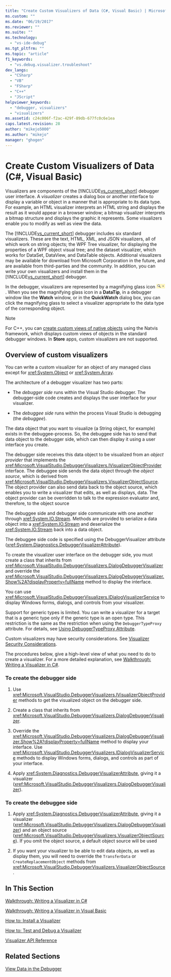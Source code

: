 ```yaml
---
title: "Create Custom Visualizers of Data (C#, Visual Basic) | Microsoft Docs"
ms.custom: ""
ms.date: "06/19/2017"
ms.reviewer: ""
ms.suite: ""
ms.technology: 
  - "vs-ide-debug"
ms.tgt_pltfrm: ""
ms.topic: "article"
f1_keywords: 
  - "vs.debug.visualizer.troubleshoot"
dev_langs: 
  - "CSharp"
  - "VB"
  - "FSharp"
  - "C++"
  - "JScript"
helpviewer_keywords: 
  - "debugger, visualizers"
  - "visualizers"
ms.assetid: c24c006f-f2ac-429f-89db-677fc0c6e1ea
caps.latest.revision: 28
author: "mikejo5000"
ms.author: "mikejo"
manager: "ghogen"
---
```

# Create Custom Visualizers of Data (C#, Visual Basic)
 Visualizers are components of the [!INCLUDE[vs_current_short](../code-quality/includes/vs_current_short_md.md)] debugger user interface. A *visualizer* creates a dialog box or another interface to display a variable or object in a manner that is appropriate to its data type. For example, an HTML visualizer interprets an HTML string and displays the result as it would appear in a browser window; a bitmap visualizer interprets a bitmap structure and displays the graphic it represents. Some visualizers enable you to modify as well as view the data.

 The [!INCLUDE[vs_current_short](../code-quality/includes/vs_current_short_md.md)] debugger includes six standard visualizers. These are the text, HTML, XML, and JSON visualizers, all of which work on string objects; the WPF Tree visualizer, for displaying the properties of a WPF object visual tree; and the dataset visualizer, which works for DataSet, DataView, and DataTable objects. Additional visualizers may be available for download from Microsoft Corporation in the future, and are available from third-parties and the community. In addition, you can write your own visualizers and install them in the [!INCLUDE[vs_current_short](../code-quality/includes/vs_current_short_md.md)] debugger.

 In the debugger, visualizers are represented by a magnifying glass icon ![VisualizerIcon](../debugger/media/dbg-tips-visualizer-icon.png "Visualizer icon"). When you see the magnifying glass icon in a **DataTip**, in a debugger window like the **Watch** window, or in the **QuickWatch** dialog box, you can click the magnifying glass to select a visualizer appropriate to the data type of the corresponding object.

 > [!NOTE]
 > For C++, you can [create custom views of native objects](../debugger/create-custom-views-of-native-objects.md) using the Natvis framework, which displays custom views of objects in the standard debugger windows. In **Store** apps, custom visualizers are not supported.

## Overview of custom visualizers

You can write a custom visualizer for an object of any managed class except for <xref:System.Object> or <xref:System.Array>.  
  
 The architecture of a debugger visualizer has two parts:  
  
-   The *debugger side* runs within the Visual Studio debugger. The debugger-side code creates and displays the user interface for your visualizer.  
  
-   The *debuggee side* runs within the process Visual Studio is debugging (the *debuggee*).  
  
 The data object that you want to visualize (a String object, for example) exists in the debuggee-process. So, the debuggee side has to send that data object to the debugger side, which can then display it using a user interface you create.  
  
 The debugger side receives this data object to be visualized from an *object provider* that implements the <xref:Microsoft.VisualStudio.DebuggerVisualizers.IVisualizerObjectProvider> interface. The debuggee side sends the data object through the *object source*, which is derived from <xref:Microsoft.VisualStudio.DebuggerVisualizers.VisualizerObjectSource>. The object provider can also send data back to the object source, which enables you to write a visualizer that edits, as well as displays, data. The object provider can be overridden to talk to the expression evaluator and, therefore, to the object source  
  
 The debuggee side and debugger side communicate with one another through <xref:System.IO.Stream>. Methods are provided to serialize a data object into a <xref:System.IO.Stream> and deserialize the <xref:System.IO.Stream> back into a data object.  
  
 The debuggee side code is specified using the DebuggerVisualizer attribute (<xref:System.Diagnostics.DebuggerVisualizerAttribute>).  
  
 To create the visualizer user interface on the debugger side, you must create a class that inherits from <xref:Microsoft.VisualStudio.DebuggerVisualizers.DialogDebuggerVisualizer> and override the <xref:Microsoft.VisualStudio.DebuggerVisualizers.DialogDebuggerVisualizer.Show%2A?displayProperty=fullName> method to display the interface.  
  
 You can use <xref:Microsoft.VisualStudio.DebuggerVisualizers.IDialogVisualizerService> to display Windows forms, dialogs, and controls from your visualizer.  
  
 Support for generic types is limited. You can write a visualizer for a target that is a generic type only if the generic type is an open type. This restriction is the same as the restriction when using the `DebuggerTypeProxy` attribute. For details, see [Using DebuggerTypeProxy Attribute](../debugger/using-debuggertypeproxy-attribute.md).  
  
 Custom visualizers may have security considerations. See [Visualizer Security Considerations](../debugger/visualizer-security-considerations.md).  
  
 The procedures below, give a high-level view of what you need to do to create a visualizer. For a more detailed explanation, see [Walkthrough: Writing a Visualizer in C#](../debugger/walkthrough-writing-a-visualizer-in-csharp.md).  
  
### To create the debugger side  
  
1.  Use <xref:Microsoft.VisualStudio.DebuggerVisualizers.IVisualizerObjectProvider> methods to get the visualized object on the debugger side.  
  
2.  Create a class that inherits from <xref:Microsoft.VisualStudio.DebuggerVisualizers.DialogDebuggerVisualizer>.  
  
3.  Override the <xref:Microsoft.VisualStudio.DebuggerVisualizers.DialogDebuggerVisualizer.Show%2A?displayProperty=fullName> method to display your interface. Use <xref:Microsoft.VisualStudio.DebuggerVisualizers.IDialogVisualizerService> methods to display Windows forms, dialogs, and controls as part of your interface.  
  
4.  Apply <xref:System.Diagnostics.DebuggerVisualizerAttribute>, giving it a visualizer (<xref:Microsoft.VisualStudio.DebuggerVisualizers.DialogDebuggerVisualizer>).  
  
### To create the debuggee side  
  
1.  Apply <xref:System.Diagnostics.DebuggerVisualizerAttribute>, giving it a visualizer (<xref:Microsoft.VisualStudio.DebuggerVisualizers.DialogDebuggerVisualizer>) and an object source (<xref:Microsoft.VisualStudio.DebuggerVisualizers.VisualizerObjectSource>). If you omit the object source, a default object source will be used  
  
2.  If you want your visualizer to be able to edit data objects, as well as display them, you will need to override the `TransferData` or `CreateReplacementObject` methods from <xref:Microsoft.VisualStudio.DebuggerVisualizers.VisualizerObjectSource>.   
  
## In This Section
  
 [Walkthrough: Writing a Visualizer in C#](../debugger/walkthrough-writing-a-visualizer-in-csharp.md)  

 [Walkthrough: Writing a Visualizer in Visual Basic](../debugger/walkthrough-writing-a-visualizer-in-visual-basic.md)  
  
 [How to: Install a Visualizer](../debugger/how-to-install-a-visualizer.md)  
  
 [How to: Test and Debug a Visualizer](../debugger/how-to-test-and-debug-a-visualizer.md)  
  
 [Visualizer API Reference](../debugger/visualizer-api-reference.md)  
  
## Related Sections  
 [View Data in the Debugger](../debugger/viewing-data-in-the-debugger.md)